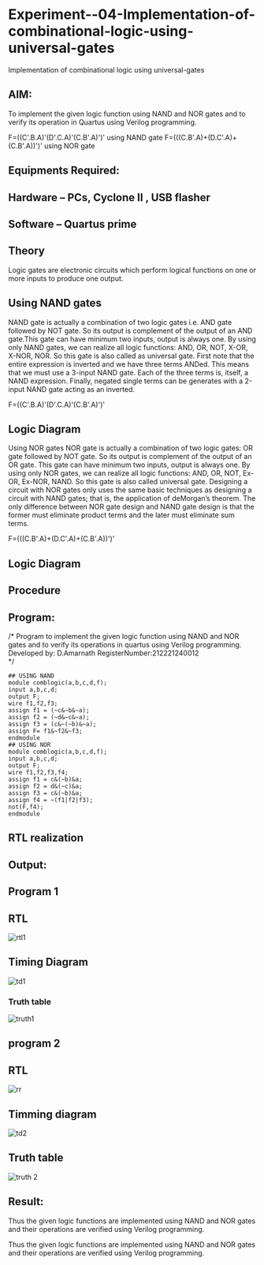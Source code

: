 # Experiment--04-Implementation-of-combinational-logic-using-universal-gates
Implementation of combinational logic using universal-gates
 
## AIM:
To implement the given logic function using NAND and NOR gates and to verify its operation in Quartus using Verilog programming.

F=((C'.B.A)'(D'.C.A)'(C.B'.A)')' using NAND gate
F=(((C.B'.A)+(D.C'.A)+(C.B'.A))')' using NOR gate
## Equipments Required:
## Hardware – PCs, Cyclone II , USB flasher
## Software – Quartus prime


## Theory
Logic gates are electronic circuits which perform logical functions on one or more inputs to produce one output. 

## Using NAND gates
NAND gate is actually a combination of two logic gates i.e. AND gate followed by NOT gate. So its output is complement of the output of an AND gate.This gate can have minimum two inputs, output is always one. By using only NAND gates, we can realize all logic functions: AND, OR, NOT, X-OR, X-NOR, NOR. So this gate is also called as universal gate. First note that the entire expression is inverted and we have three terms ANDed. This means that we must use a 3-input NAND gate. Each of the three terms is, itself, a NAND expression. Finally, negated single terms can be generates with a 2-input NAND gate acting as an inverted.

F=((C'.B.A)'(D'.C.A)'(C.B'.A)')'

## Logic Diagram

Using NOR gates
NOR gate is actually a combination of two logic gates: OR gate followed by NOT gate. So its output is complement of the output of an OR gate. This gate can have minimum two inputs, output is always one. By using only NOR gates, we can realize all logic functions: AND, OR, NOT, Ex-OR, Ex-NOR, NAND. So this gate is also called universal gate. Designing a circuit with NOR gates only uses the same basic techniques as designing a circuit with NAND gates; that is, the application of deMorgan’s theorem. The only difference between NOR gate design and NAND gate design is that the former must eliminate product terms and the later must eliminate sum terms.

F=(((C.B'.A)+(D.C'.A)+(C.B'.A))')'

## Logic Diagram
## Procedure
## Program:
/*
Program to implement the given logic function using NAND and NOR gates and to verify its operations in quartus using Verilog programming.
Developed by: D.Amarnath 
RegisterNumber:212221240012  
*/
```
## USING NAND
module comblogic(a,b,c,d,f);
input a,b,c,d;
output F;
wire f1,f2,f3;
assign f1 = (~c&~b&~a);
assign f2 = (~d&~c&~a);
assign f3 = (c&~(~b)&~a);
assign F= f1&~f2&~f3;
endmodule
## USING NOR
module comblogic(a,b,c,d,f);
input a,b,c,d;
output F;
wire f1,f2,f3,f4;
assign f1 = c&(~b)&a;
assign f2 = d&(~c)&a;
assign f3 = c&(~b)&a;
assign f4 = ~(f1|f2|f3);
not(F,f4);
endmodule
```
## RTL realization
## Output:
## Program 1
## RTL
![rtl1](https://user-images.githubusercontent.com/94165103/192567224-ada1541e-e61b-4234-9824-a52c7d2c66ed.jpg)
## Timing Diagram
![td1](https://user-images.githubusercontent.com/94165103/192567466-f0e28c9e-fad2-4258-b658-f75fc8d1ae38.jpg)
### Truth table
![truth1](https://user-images.githubusercontent.com/94165103/192567722-90e27bde-89bb-43f1-a2c9-fb096a30a66a.jpg)

## program 2
## RTL
![rr](https://user-images.githubusercontent.com/94165103/192568121-d6d6b3c8-0469-492f-991e-28e7c9241737.jpg)

## Timming diagram
![td2](https://user-images.githubusercontent.com/94165103/192568433-4fc7adb6-5f85-44e8-b7a8-9975f8f41f0f.jpeg)
## Truth table
![truth 2](https://user-images.githubusercontent.com/94165103/192569873-b764f934-0f0e-492d-9d57-473283eabfca.jpg)

## Result:
Thus the given logic functions are implemented using NAND and NOR gates and their operations are verified using Verilog programming.

Thus the given logic functions are implemented using NAND and NOR gates and their operations are verified using Verilog programming.
